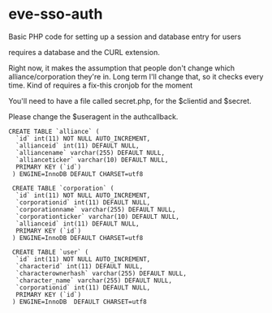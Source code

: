 eve-sso-auth
============

Basic PHP code for setting up a session and database entry for users

requires a database and the CURL extension.

Right now, it makes the assumption that people don't change which alliance/corporation they're in. Long term I'll change that, so it checks every time. Kind of requires a fix-this cronjob for the moment


You'll need to have a file called secret.php, for the $clientid and $secret.

Please change the $useragent in the authcallback.

    CREATE TABLE `alliance` (
      `id` int(11) NOT NULL AUTO_INCREMENT,
      `allianceid` int(11) DEFAULT NULL,
      `alliancename` varchar(255) DEFAULT NULL,
      `allianceticker` varchar(10) DEFAULT NULL,
      PRIMARY KEY (`id`)
     ) ENGINE=InnoDB DEFAULT CHARSET=utf8

     CREATE TABLE `corporation` (
      `id` int(11) NOT NULL AUTO_INCREMENT,
      `corporationid` int(11) DEFAULT NULL,
      `corporationname` varchar(255) DEFAULT NULL,
      `corporationticker` varchar(10) DEFAULT NULL,
      `allianceid` int(11) DEFAULT NULL,
      PRIMARY KEY (`id`)
     ) ENGINE=InnoDB DEFAULT CHARSET=utf8
 
     CREATE TABLE `user` (
      `id` int(11) NOT NULL AUTO_INCREMENT,
      `characterid` int(11) DEFAULT NULL,
      `characterownerhash` varchar(255) DEFAULT NULL,
      `character_name` varchar(255) DEFAULT NULL,
      `corporationid` int(11) DEFAULT NULL,
      PRIMARY KEY (`id`)
     ) ENGINE=InnoDB  DEFAULT CHARSET=utf8
